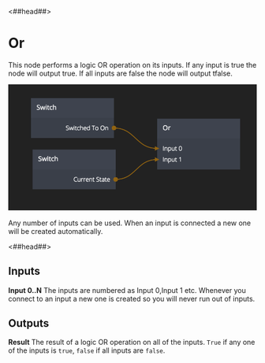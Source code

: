 <##head##>

# Or

This node performs a logic OR operation on its inputs. If any input is <span class="ndl-data">true</span> the node will output <span class="ndl-data">true</span>. If all inputs are <span class="ndl-data">false</span> the node will output <span class="ndl-data">tfalse</span>.

![](or.png)

Any number of inputs can be used. When an input is connected a new one will be created automatically.

<##head##>

<div class = "node-inputs">

## Inputs

**Input 0..N**
The inputs are numbered as Input 0,Input 1 etc. Whenever you connect to an input a new one is created so
you will never run out of inputs.

</div>

<div class = "node-outputs">

## Outputs

**Result**
The result of a logic OR operation on all of the inputs. `True` if any one of the inputs is `true`, `false` if all inputs are `false`.

</div>
